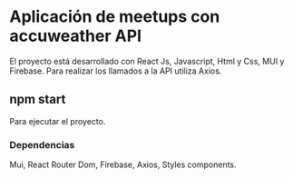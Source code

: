 # Aplicación de meetups con accuweather API

El proyecto está desarrollado con React Js, Javascript, Html y Css, MUI y Firebase. Para realizar los llamados a la API utiliza Axios.

## npm start

Para ejecutar el proyecto.

### Dependencias

Mui, React Router Dom, Firebase, Axios, Styles components.


